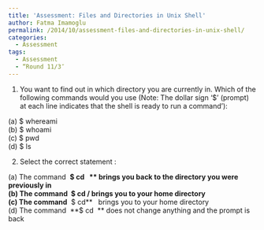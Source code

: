 ```yaml
---
title: 'Assessment: Files and Directories in Unix Shell'
author: Fatma Imamoglu
permalink: /2014/10/assessment-files-and-directories-in-unix-shell/
categories:
  - Assessment
tags:
  - Assessment
  - “Round 11/3″
---
```

1) You want to find out in which directory you are currently in. Which of the following commands would you use (Note: The dollar sign &#8216;$&#8217; (prompt) at each line indicates that the shell is ready to run a command&#8217;):

(a) $ whereami  
(b) $ whoami  
(c) $ pwd  
(d) $ ls

2) Select the correct statement :

(a) The command  **$ cd   ** brings you back to the directory you were previously in  
(b) The command  **$ cd /** brings you to your home directory  
(c) The command**  $ cd**   brings you to your home directory  
(d) The command  **$ cd  ** does not change anything and the prompt is back
